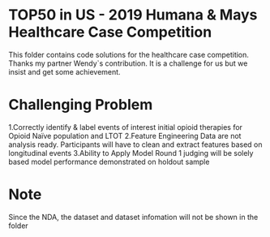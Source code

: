 # TOP50 in US - 2019 Humana & Mays Healthcare Case Competition
This folder contains code solutions for the healthcare case competition. Thanks my partner Wendy`s contribution. It is a challenge for us but we insist and get some achievement.
# Challenging Problem
1.Correctly identify & label events of interest initial opioid therapies for Opioid Naïve population and LTOT
2.Feature Engineering Data are not analysis ready. Participants will have to clean and extract features based on longitudinal events
3.Ability to Apply Model Round 1 judging will be solely based model performance demonstrated on holdout sample
# Note
Since the NDA, the dataset and dataset infomation will not be shown in the folder
